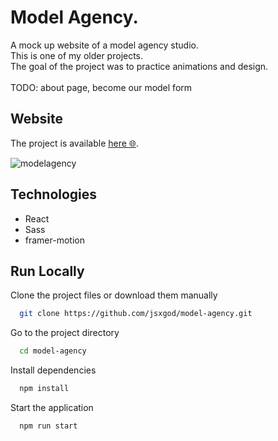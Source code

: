 
# Model Agency.

A mock up website of a model agency studio.</br> 
This is one of my older projects.</br>
The goal of the project was to practice animations and design.</br></br>
TODO: about page, become our model form

## Website
The project is available [here 🌐](https://modelagency-ksdev.netlify.app/).

![modelagency](https://user-images.githubusercontent.com/22659815/172362849-2d788809-5338-4109-a0a3-202af04c3abb.png)

## Technologies
- React
- Sass
- framer-motion

## Run Locally

Clone the project files or download them manually

```bash
  git clone https://github.com/jsxgod/model-agency.git
```

Go to the project directory

```bash
  cd model-agency
```

Install dependencies

```bash
  npm install
```

Start the application

```bash
  npm run start
```

